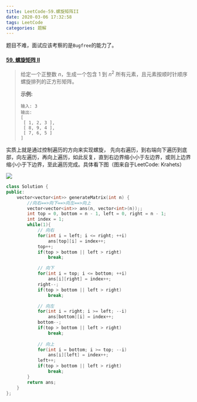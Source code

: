 ```yaml
---
title: LeetCode-59.螺旋矩阵II
date: 2020-03-06 17:32:58
tags: LeetCode
categories: 题解
---
```


题目不难，面试应该考察的是`Bugfree`的能力了。

<!--more-->

#### [59. 螺旋矩阵 II](https://leetcode-cn.com/problems/spiral-matrix-ii/)

> 给定一个正整数 *n*，生成一个包含 1 到 *n*<sup>2</sup> 所有元素，且元素按顺时针顺序螺旋排列的正方形矩阵。
>
> **示例:**
>
> ```
> 输入: 3
> 输出:
> [
>  [ 1, 2, 3 ],
>  [ 8, 9, 4 ],
>  [ 7, 6, 5 ]
> ]
> ```

实质上就是通过控制遍历的方向来实现螺旋， 先向右遍历，到右端向下遍历到底部，向左遍历，再向上遍历，如此反复，直到右边界缩小小于左边界，或则上边界缩小小于下边界，至此遍历完成。具体看下图（图来自于LeetCode: Krahets）

![](https://wooyooyoo-photo.oss-cn-hangzhou.aliyuncs.com/blog/2020/03/Snipaste_2020-03-06_17-37-11.png)

```C++
class Solution {
public:
    vector<vector<int>> generateMatrix(int n) {
        //向右==>向下==>向左==>向上
        vector<vector<int>> ans(n, vector<int>(n));;
        int top = 0, bottom = n - 1, left = 0, right = n - 1;
        int index = 1;
        while(1){
            // 向右
            for(int i = left; i <= right; ++i)
                ans[top][i] = index++;
            top++;
            if(top > bottom || left > right)
                break;

            // 向下
            for(int i = top; i <= bottom; ++i)
                ans[i][right] = index++;
            right--;
            if(top > bottom || left > right)
                break;

            // 向左
            for(int i = right; i >= left; --i)
                ans[bottom][i] = index++;
            bottom--;
            if(top > bottom || left > right)
                break;
            
            // 向上
            for(int i = bottom; i >= top; --i)
                ans[i][left] = index++;
            left++;
            if(top > bottom || left > right)
                break;
        }
        return ans;
    }
};
```

